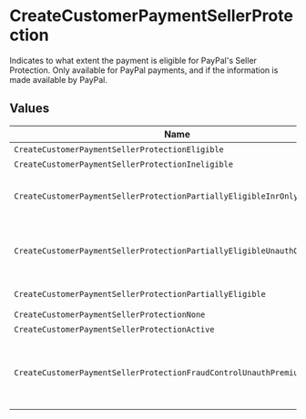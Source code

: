 # CreateCustomerPaymentSellerProtection

Indicates to what extent the payment is eligible for PayPal's Seller Protection. Only available for PayPal
payments, and if the information is made available by PayPal.


## Values

| Name                                                                     | Value                                                                    |
| ------------------------------------------------------------------------ | ------------------------------------------------------------------------ |
| `CreateCustomerPaymentSellerProtectionEligible`                          | Eligible                                                                 |
| `CreateCustomerPaymentSellerProtectionIneligible`                        | Ineligible                                                               |
| `CreateCustomerPaymentSellerProtectionPartiallyEligibleInrOnly`          | Partially Eligible - INR Only                                            |
| `CreateCustomerPaymentSellerProtectionPartiallyEligibleUnauthOnly`       | Partially Eligible - Unauth Only                                         |
| `CreateCustomerPaymentSellerProtectionPartiallyEligible`                 | Partially Eligible                                                       |
| `CreateCustomerPaymentSellerProtectionNone`                              | None                                                                     |
| `CreateCustomerPaymentSellerProtectionActive`                            | Active                                                                   |
| `CreateCustomerPaymentSellerProtectionFraudControlUnauthPremiumEligible` | Fraud Control - Unauth Premium Eligible                                  |